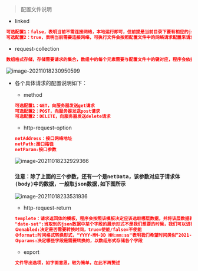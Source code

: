 > 配置文件说明

- linked

```json
可选配置1：false，表明当前不需连接网络，本地运行即可，但前提是当前目录下要有相应的json文件，以供转为xlsx数据格式
可选配置2：true，表明当前需要连接网络，可执行文件会按照配置文件中的网络请求配置来请求获取数据并转为xlsx格式的文件
```

- request-collection

```json
数组格式存储，存储需要请求的集合，数组中的每个元素需要与配置文件中的键对应，程序会依据该数组中的元素来决定哪些是要发起请求的，依据该格式可进行相应的扩展
```

![image-20211018230950599](https://i.loli.net/2021/10/18/dzyMq6lSvAugLpQ.png)

- 各个具体请求的配置说明如下：

  - method

  ```json
  可选配置1：GET，向服务器发送get请求
  可选配置2：POST，向服务器发送post请求
  可选配置2：DELETE，向服务器发送delete请求
  ```

  - http-request-option

  ```json
  netAddress：接口网络地址
  netPath:接口路径
  netParam:接口参数
  ```

  ![image-20211018232929366](https://i.loli.net/2021/10/18/NrBZSUH54nKAcis.png)

  ### `注意：除了上面的三个参数，还有一个是netData，该参数对应于请求体(body)中的数据，一般取json数据,如下图所示`

  ![image-20211018233531936](https://i.loli.net/2021/10/18/NW4Sjg519IkqTGu.png)

  - http-request-return

  ```json
  templete：请求返回体的模板，程序会按照该模板决定应该选取哪层数据，并将该层数据转为xlsx格式的文件
  "date-set":当取到的json数据中某个字段的展示形式不是我们想要的时候，我们可以进行相应的转换配置，时间配置就是其中的一种，该配置下包括以下几种参数：
  ①enabled:决定是否需要转换时间，true=使能/false=不使能
  ②format:时间格式转换形式，"YYYY-MM-DD HH:mm:ss"表明我们希望时间类似“2021-01-01 01:01:01”的格式展示
  ③params:决定哪些字段是需要转换的，以数组形式存储各个字段
  ```

  - export

  ```json
  文件导出选项，如字面意思，较为简单，在此不再赘述
  ```

  